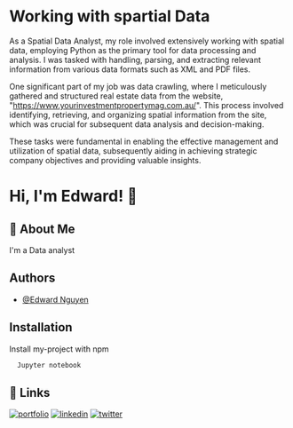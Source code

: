 # Working with spartial Data

As a Spatial Data Analyst, my role involved extensively working with spatial data, employing Python as the primary tool for data processing and analysis. I was tasked with handling, parsing, and extracting relevant information from various data formats such as XML and PDF files.

One significant part of my job was data crawling, where I meticulously gathered and structured real estate data from the website, "https://www.yourinvestmentpropertymag.com.au/". This process involved identifying, retrieving, and organizing spatial information from the site, which was crucial for subsequent data analysis and decision-making.

These tasks were fundamental in enabling the effective management and utilization of spatial data, subsequently aiding in achieving strategic company objectives and providing valuable insights.


# Hi, I'm Edward! 👋


## 🚀 About Me
I'm a Data analyst


## Authors

- [@Edward Nguyen](https://github.com/dean6969)


## Installation

Install my-project with npm

```bash
  Jupyter notebook
```
    
## 🔗 Links
[![portfolio](https://img.shields.io/badge/my_portfolio-000?style=for-the-badge&logo=ko-fi&logoColor=white)](https://katherineoelsner.com/)
[![linkedin](https://img.shields.io/badge/linkedin-0A66C2?style=for-the-badge&logo=linkedin&logoColor=white)](https://www.linkedin.com/)
[![twitter](https://img.shields.io/badge/twitter-1DA1F2?style=for-the-badge&logo=twitter&logoColor=white)](https://twitter.com/)

